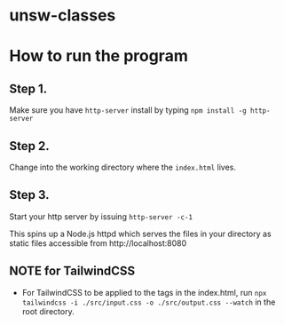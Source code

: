 # unsw-classes

# How to run the program

## Step 1.

Make sure you have `http-server` install by typing `npm install -g http-server`

## Step 2.

Change into the working directory where the `index.html` lives.

## Step 3.

Start your http server by issuing `http-server -c-1`

This spins up a Node.js httpd which serves the files in your directory as static files accessible from http://localhost:8080

## NOTE for TailwindCSS

- For TailwindCSS to be applied to the tags in the index.html, run `npx tailwindcss -i ./src/input.css -o ./src/output.css --watch` in the root directory.
